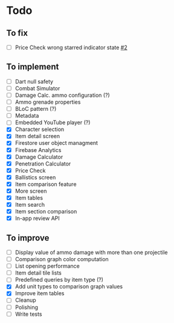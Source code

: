 # Todo

## To fix

- [ ] Price Check wrong starred indicator state [#2](https://github.com/battle-buddy/battlebuddy-android/issues/2)

## To implement

- [ ] Dart null safety
- [ ] Combat Simulator
- [ ] Damage Calc. ammo configuration (?)
- [ ] Ammo grenade properties
- [ ] BLoC pattern (?)
- [ ] Metadata
- [ ] Embedded YouTube player (?)
- [x] Character selection
- [x] Item detail screen
- [x] Firestore user object managment
- [x] Firebase Analytics
- [x] Damage Calculator
- [x] Penetration Calculator
- [x] Price Check
- [x] Ballistics screen
- [x] Item comparison feature
- [x] More screen
- [x] Item tables
- [x] Item search
- [x] Item section comparison
- [x] In-app review API

## To improve

- [ ] Display value of ammo damage with more than one projectile
- [ ] Comparison graph color computation
- [ ] List opening performance
- [ ] Item detail tile lists
- [ ] Predefined queries by item type (?)
- [x] Add unit types to comparison graph values
- [x] Improve item tables
- [ ] Cleanup
- [ ] Polishing
- [ ] Write tests

